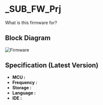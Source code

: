 # _SUB_FW_Prj

What is this firmware for?

## Block Diagram

![Firmware](https://github.com/mend0z0)

## Specification (Latest Version)

- __MCU :__ 
- __Frequency :__ 
- __Storage :__ 
- __Language :__ 
- __IDE :__ 



